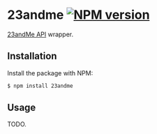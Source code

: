 # 23andme [![NPM version](http://img.shields.io/npm/v/23andme.svg?style=flat-square)](https://www.npmjs.org/package/23andme)

[23andMe API](https://api.23andme.com) wrapper.

## Installation

Install the package with NPM:

```bash
$ npm install 23andme
```

## Usage

TODO.
